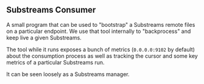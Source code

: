 ## Substreams Consumer

A small program that can be used to "bootstrap" a Substreams remote files on a particular endpoint. We use that tool internally to "backprocess" and keep live a given Substreams.

The tool while it runs exposes a bunch of metrics (`0.0.0.0:9102` by default) about the consumption process as well as tracking the cursor and some key metrics of a particular Substreams run.

It can be seen loosely as a Substreams manager.

